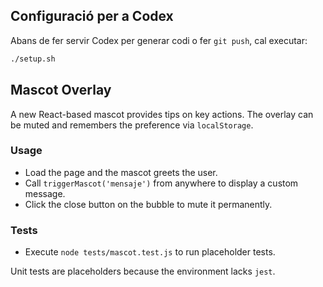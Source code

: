 ## Configuració per a Codex

Abans de fer servir Codex per generar codi o fer `git push`, cal executar:

```bash
./setup.sh
```

## Mascot Overlay

A new React-based mascot provides tips on key actions. The overlay can be muted and remembers the preference via `localStorage`.

### Usage
- Load the page and the mascot greets the user.
- Call `triggerMascot('mensaje')` from anywhere to display a custom message.
- Click the close button on the bubble to mute it permanently.

### Tests
- Execute `node tests/mascot.test.js` to run placeholder tests.

Unit tests are placeholders because the environment lacks `jest`.
